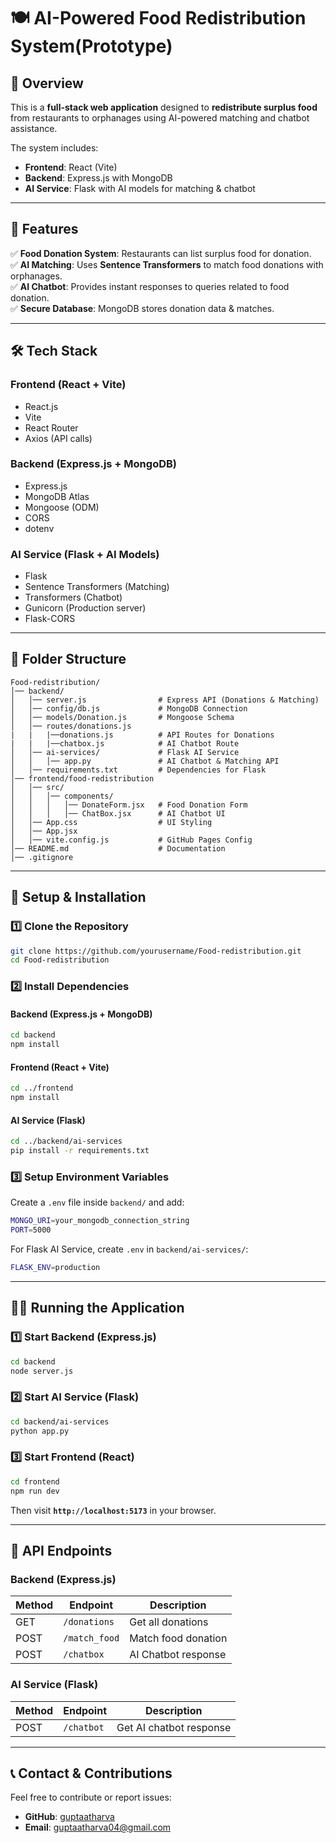# 🍽️ AI-Powered Food Redistribution System(Prototype)

## 📌 Overview
This is a **full-stack web application** designed to **redistribute surplus food** from restaurants to orphanages using AI-powered matching and chatbot assistance.

The system includes:
- **Frontend**: React (Vite)
- **Backend**: Express.js with MongoDB
- **AI Service**: Flask with AI models for matching & chatbot

---

## 🚀 Features
✅ **Food Donation System**: Restaurants can list surplus food for donation.  
✅ **AI Matching**: Uses **Sentence Transformers** to match food donations with orphanages.  
✅ **AI Chatbot**: Provides instant responses to queries related to food donation.  
✅ **Secure Database**: MongoDB stores donation data & matches.

---

## 🛠️ Tech Stack
### **Frontend** (React + Vite)
- React.js
- Vite
- React Router
- Axios (API calls)

### **Backend** (Express.js + MongoDB)
- Express.js
- MongoDB Atlas
- Mongoose (ODM)
- CORS
- dotenv

### **AI Service** (Flask + AI Models)
- Flask
- Sentence Transformers (Matching)
- Transformers (Chatbot)
- Gunicorn (Production server)
- Flask-CORS

---

## 📁 Folder Structure
```
Food-redistribution/
│── backend/
│   │── server.js                # Express API (Donations & Matching)
│   │── config/db.js             # MongoDB Connection
│   │── models/Donation.js       # Mongoose Schema
│   │── routes/donations.js
|   |   |──donations.js          # API Routes for Donations
|   |   |──chatbox.js            # AI Chatbot Route
│   │── ai-services/             # Flask AI Service
│   │   │── app.py               # AI Chatbot & Matching API
│   │── requirements.txt         # Dependencies for Flask
│── frontend/food-redistribution
│   │── src/
│   │   │── components/
│   │   │   │── DonateForm.jsx   # Food Donation Form
│   │   │   │── ChatBox.jsx      # AI Chatbot UI
│   │── App.css                  # UI Styling
│   │── App.jsx
│   │── vite.config.js           # GitHub Pages Config
│── README.md                    # Documentation
│── .gitignore
```

---

## 🔧 Setup & Installation
### **1️⃣ Clone the Repository**
```sh
git clone https://github.com/yourusername/Food-redistribution.git
cd Food-redistribution
```

### **2️⃣ Install Dependencies**
#### **Backend (Express.js + MongoDB)**
```sh
cd backend
npm install
```
#### **Frontend (React + Vite)**
```sh
cd ../frontend
npm install
```
#### **AI Service (Flask)**
```sh
cd ../backend/ai-services
pip install -r requirements.txt
```

### **3️⃣ Setup Environment Variables**
Create a `.env` file inside `backend/` and add:
```sh
MONGO_URI=your_mongodb_connection_string
PORT=5000
```

For Flask AI Service, create `.env` in `backend/ai-services/`:
```sh
FLASK_ENV=production
```

---

## 🏃‍♂️ Running the Application
### **1️⃣ Start Backend (Express.js)**
```sh
cd backend
node server.js
```

### **2️⃣ Start AI Service (Flask)**
```sh
cd backend/ai-services
python app.py
```

### **3️⃣ Start Frontend (React)**
```sh
cd frontend
npm run dev
```
Then visit **`http://localhost:5173`** in your browser.

---



## 🔗 API Endpoints
### **Backend (Express.js)**
| Method | Endpoint               | Description             |
|--------|------------------------|-------------------------|
| GET    | `/donations`           | Get all donations       |
| POST   | `/match_food`          | Match food donation     |
| POST   | `/chatbox`             | AI Chatbot response     |

### **AI Service (Flask)**
| Method | Endpoint          | Description                  |
|--------|-------------------|------------------------------|
| POST   | `/chatbot`        | Get AI chatbot response      |

---

## 📞 Contact & Contributions
Feel free to contribute or report issues:
- **GitHub**: [guptaatharva](https://github.com/guptaatharva)
- **Email**: guptaatharva04@gmail.com


